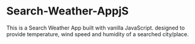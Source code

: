 # Search-Weather-AppjS
This is a Search Weather App built with vanilla JavaScript. designed to provide temperature, wind speed and humidity of a searched city/place.
